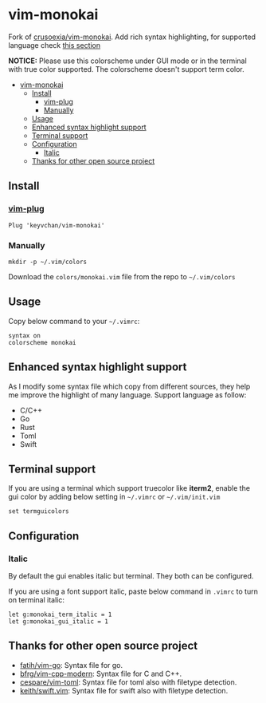 # vim-monokai

Fork of [crusoexia/vim-monokai](https://github.com/crusoexia/vim-monokai).
Add rich syntax highlighting, for supported language check [this section](#enhanced-syntax-highlight-support)

**NOTICE:** Please use this colorscheme under GUI mode or in the terminal with true color supported. The colorscheme doesn't support term color.

- [vim-monokai](#vim-monokai)
  - [Install](#install)
    - [vim-plug](#vim-plug)
    - [Manually](#manually)
  - [Usage](#usage)
  - [Enhanced syntax highlight support](#enhanced-syntax-highlight-support)
  - [Terminal support](#terminal-support)
  - [Configuration](#configuration)
    - [Italic](#italic)
  - [Thanks for other open source project](#thanks-for-other-open-source-project)

## Install

### [vim-plug](https://github.com/junegunn/vim-plug)

```vim
Plug 'keyvchan/vim-monokai'
```

### Manually

```shell
mkdir -p ~/.vim/colors
```

Download the `colors/monokai.vim` file from the repo to `~/.vim/colors`

## Usage

Copy below command to your `~/.vimrc`:

```vim
syntax on
colorscheme monokai
```

## Enhanced syntax highlight support

As I modify some syntax file which copy from different sources, they help me improve the highlight of many language. Support language as follow:

- C/C++
- Go
- Rust
- Toml
- Swift

## Terminal support

If you are using a terminal which support truecolor like **iterm2**, enable the gui color by adding below setting in `~/.vimrc` or `~/.vim/init.vim`

```vim
set termguicolors
```

## Configuration

### Italic

By default the gui enables italic but terminal. They both can be configured.

If you are using a font support italic, paste below command in `.vimrc` to turn on terminal italic:

```vim
let g:monokai_term_italic = 1
let g:monokai_gui_italic = 1
```

## Thanks for other open source project

- [fatih/vim-go](https://github.com/fatih/vim-go): Syntax file for go.
- [bfrg/vim-cpp-modern](https://github.com/bfrg/vim-cpp-modern): Syntax file for C and C++.
- [cespare/vim-toml](https://github.com/cespare/vim-toml): Syntax file for toml also with filetype detection.
- [keith/swift.vim](https://github.com/keith/swift.vim): Syntax file for swift also with filetype detection.
